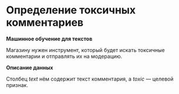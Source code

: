 # Определение токсичных комментариев

**Машинное обучение для текстов**

Магазину нужен инструмент, который будет искать токсичные комментарии и отправлять их на модерацию. 

**Описание данных**

Столбец *text* нём содержит текст комментария, а *toxic* — целевой признак.


```python

```
